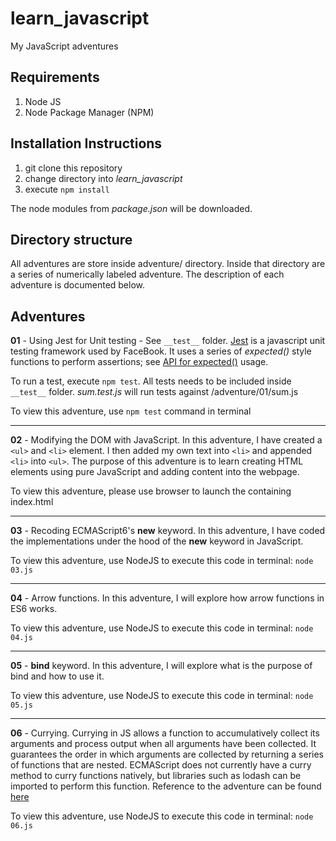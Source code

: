 # learn_javascript
My JavaScript adventures

## Requirements
1. Node JS
2. Node Package Manager (NPM)

## Installation Instructions
1. git clone this repository
2. change directory into *learn_javascript*
3. execute `npm install`

The node modules from *package.json* will be downloaded.

## Directory structure
All adventures are store inside adventure/ directory. Inside that directory are a series of numerically labeled adventure. The description of each adventure is documented below.

## Adventures
**01** - Using Jest for Unit testing - See `__test__` folder. [Jest](http://facebook.github.io/jest/) is a javascript unit testing framework used by FaceBook. It uses a series of *expected()* style functions to perform assertions; see [API for expected()](http://facebook.github.io/jest/docs/en/expect.html) usage.

To run a test, execute `npm test`. All tests needs to be included inside `__test__` folder. *sum.test.js* will run tests against /adventure/01/sum.js

To view this adventure, use `npm test` command in terminal

---

**02** - Modifying the DOM with JavaScript. In this adventure, I have created a `<ul>` and `<li>` element. I then added my own text into `<li>` and appended `<li>` into `<ul>`. The purpose of this adventure is to learn creating HTML elements using pure JavaScript and adding content into the webpage.

To view this adventure, please use browser to launch the containing index.html

---

**03** - Recoding ECMAScript6's **new** keyword. In this adventure, I have coded the implementations under the hood of the **new** keyword in JavaScript.

To view this adventure, use NodeJS to execute this code in terminal: `node 03.js`

---

**04** - Arrow functions. In this adventure, I will explore how arrow functions in ES6 works.

To view this adventure, use NodeJS to execute this code in terminal: `node 04.js`

---

**05** - **bind** keyword. In this adventure, I will explore what is the purpose of bind and how to use it.

To view this adventure, use NodeJS to execute this code in terminal: `node 05.js`

---

**06** - Currying. Currying in JS allows a function to accumulatively collect its arguments and process output when all arguments have been collected. It guarantees the order in which arguments are collected by returning a series of functions that are nested. ECMAScript does not currently have a curry method to curry functions natively, but libraries such as lodash can be imported to perform this function. Reference to the adventure can be found [here](https://youtu.be/iZLP4qOwY8I)

To view this adventure, use NodeJS to execute this code in terminal: `node 06.js`
